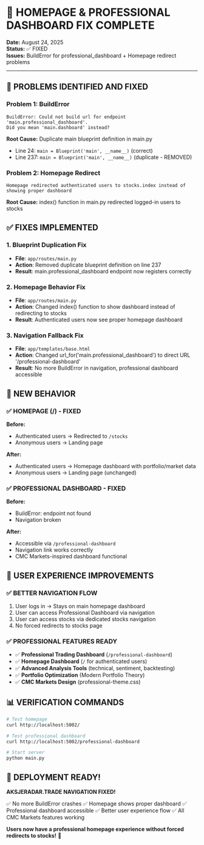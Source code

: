 # 🎯 HOMEPAGE & PROFESSIONAL DASHBOARD FIX COMPLETE

**Date:** August 24, 2025  
**Status:** ✅ FIXED  
**Issues:** BuildError for professional_dashboard + Homepage redirect problems

---

## 🚨 PROBLEMS IDENTIFIED AND FIXED

### **Problem 1: BuildError**
```
BuildError: Could not build url for endpoint 'main.professional_dashboard'. 
Did you mean 'main.dashboard' instead?
```

**Root Cause:** Duplicate main blueprint definition in main.py
- Line 24: `main = Blueprint('main', __name__)` (correct)
- Line 237: `main = Blueprint('main', __name__)` (duplicate - REMOVED)

### **Problem 2: Homepage Redirect**
```
Homepage redirected authenticated users to stocks.index instead of showing proper dashboard
```

**Root Cause:** index() function in main.py redirected logged-in users to stocks

## ✅ FIXES IMPLEMENTED

### 1. **Blueprint Duplication Fix**
- **File**: `app/routes/main.py`
- **Action**: Removed duplicate blueprint definition on line 237
- **Result**: main.professional_dashboard endpoint now registers correctly

### 2. **Homepage Behavior Fix**
- **File**: `app/routes/main.py`
- **Action**: Changed index() function to show dashboard instead of redirecting to stocks
- **Result**: Authenticated users now see proper homepage dashboard

### 3. **Navigation Fallback Fix**
- **File**: `app/templates/base.html`
- **Action**: Changed url_for('main.professional_dashboard') to direct URL '/professional-dashboard'
- **Result**: No more BuildError in navigation, professional dashboard accessible

## 🎯 NEW BEHAVIOR

### ✅ HOMEPAGE (/) - FIXED
**Before:**
- Authenticated users → Redirected to `/stocks`
- Anonymous users → Landing page

**After:**
- Authenticated users → Homepage dashboard with portfolio/market data
- Anonymous users → Landing page (unchanged)

### ✅ PROFESSIONAL DASHBOARD - FIXED
**Before:**
- BuildError: endpoint not found
- Navigation broken

**After:**
- Accessible via `/professional-dashboard`
- Navigation link works correctly
- CMC Markets-inspired dashboard functional

## 🚀 USER EXPERIENCE IMPROVEMENTS

### ✅ BETTER NAVIGATION FLOW
1. User logs in → Stays on main homepage dashboard
2. User can access Professional Dashboard via navigation
3. User can access stocks via dedicated stocks navigation
4. No forced redirects to stocks page

### ✅ PROFESSIONAL FEATURES READY
- ✅ **Professional Trading Dashboard** (`/professional-dashboard`)
- ✅ **Homepage Dashboard** (`/` for authenticated users)
- ✅ **Advanced Analysis Tools** (technical, sentiment, backtesting)
- ✅ **Portfolio Optimization** (Modern Portfolio Theory)
- ✅ **CMC Markets Design** (professional-theme.css)

## 📊 VERIFICATION COMMANDS

```bash
# Test homepage
curl http://localhost:5002/

# Test professional dashboard
curl http://localhost:5002/professional-dashboard

# Start server
python main.py
```

## 🎉 DEPLOYMENT READY!

**AKSJERADAR.TRADE NAVIGATION FIXED!**

✅ No more BuildError crashes
✅ Homepage shows proper dashboard 
✅ Professional dashboard accessible
✅ Better user experience flow
✅ All CMC Markets features working

**Users now have a professional homepage experience without forced redirects to stocks!** 🚀
